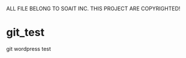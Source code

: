 ALL FILE BELONG TO SOAIT INC.
THIS PROJECT ARE COPYRIGHTED!



git_test
========

git wordpress test
